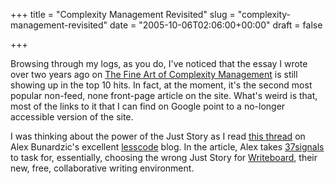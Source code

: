 +++
title = "Complexity Management Revisited"
slug = "complexity-management-revisited"
date = "2005-10-06T02:06:00+00:00"
draft = false

+++

Browsing through my logs, as you do, I've noticed that the essay I wrote over two years ago on [The Fine Art of Complexity Management](http://www.bofh.org.uk/articles/2003/08/01/the-fine-art-of-complexity-management) is still showing up in the top 10 hits. In fact, at the moment, it's the second most popular non-feed, none front-page article on the site. What's weird is that, most of the links to it that I can find on Google point to a no-longer accessible version of the site.

I was thinking about the power of the Just Story as I read [this thread](http://lesscode.org/2005/10/05/37signals-we-have-a-problem/) on Alex Bunardzic's excellent [lesscode](http://lesscode.org/) blog. In the article, Alex takes [37signals](http://www.37signals.com/) to task for, essentially, choosing the wrong Just Story for [Writeboard](http://writeboard.com/), their new, free, collaborative writing environment.
